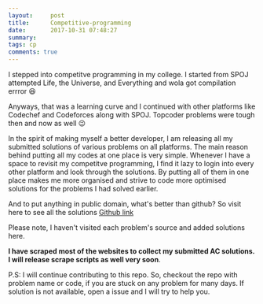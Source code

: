 ```yaml
---
layout:     post
title:      Competitive-programming
date:       2017-10-31 07:48:27
summary:   
tags: cp
comments: true
---
```


I stepped into competitve programming in my college. I started from SPOJ attempted Life, the Universe, and Everything and wola got compilation errror :laughing:

Anyways, that was a learning curve and I continued with other platforms like Codechef and Codeforces along with SPOJ. Topcoder problems were tough then and now as well :wink:

In the spirit of making myself a better developer, I am releasing all my submitted solutions of various problems on all platforms. The main reason behind putting all my codes at one place
is very simple. Whenever I have a space to revisit my competitve programming, I find it lazy to login into every other platform and look through the solutions.
By putting all of them in one place makes me more organised and strive to code more optimised solutions for the problems I had solved earlier. 

And to put anything in public domain, what's better than github?
So visit here to see all the solutions [Github link](https://github.com/x0v/competitive-programming)

Please note, I haven't visited each problem's source and added solutions here.

**I have scraped most of the websites to collect my submitted AC solutions. I will release scrape scripts as well very soon**.


P.S: I will continue contributing to this repo. So, checkout the repo with problem name or code, if you are stuck on any problem for many days. If solution is not available, open a issue and I will try to help you.










